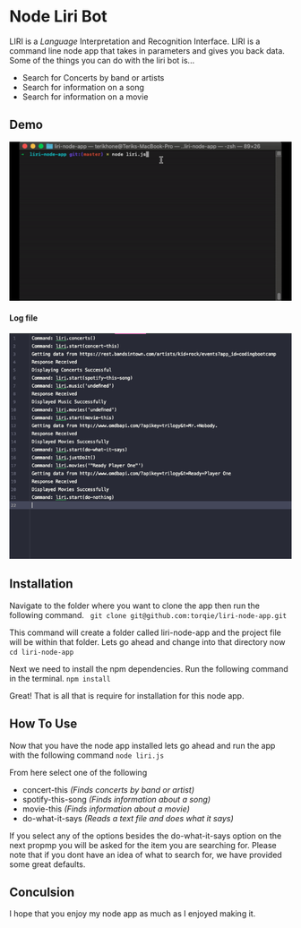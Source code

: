 # Node Liri Bot

LIRI is a _Language_ Interpretation and Recognition Interface. LIRI is a command line node app that takes in parameters and gives you back data. Some of the things you can do with the liri bot is...
* Search for Concerts by band or artists
* Search for information on a song
* Search for information on a movie

## Demo
![enter image description here](assets/images/demo.gif)

#### Log file
![enter image description here](assets/images/logfile.png)

## Installation

Navigate to the folder where you want to clone the app then run the following command.
` git clone git@github.com:torqie/liri-node-app.git`

This command will create a folder called liri-node-app and the project file will be within that folder. Lets go ahead and change into that directory now
` cd liri-node-app `

Next we need to install the npm dependencies. Run the following command in the terminal.
` npm install `

Great! That is all that is require for installation  for this node app.

## How To Use

Now that you have the node app installed lets go ahead and run the app with the following command
` node liri.js `

From here select one of the following
* concert-this *(Finds concerts by band or artist)*
* spotify-this-song *(Finds information about a song)*
* movie-this *(Finds information about a movie)*
* do-what-it-says *(Reads a text file and does what it says)*

If you select any of the options besides the do-what-it-says option on the next propmp you will be asked for the item you are searching for. Please note that if you dont have an idea of what to search for, we have provided some great defaults.

## Conculsion

I hope that you enjoy my node app as much as I enjoyed making it.